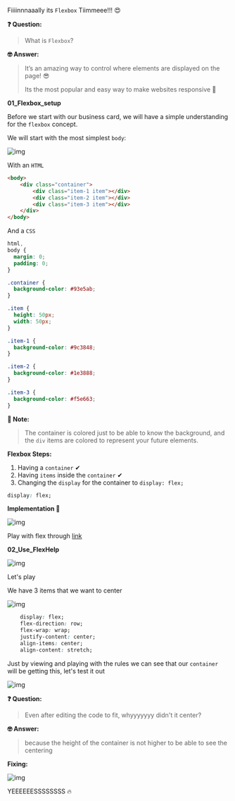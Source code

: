 Fiiiinnnaaally its `Flexbox` Tiimmeee!!! 😍

**❓ Question:** 

> What is `Flexbox`?

**🤓 Answer:** 

> It’s an amazing way to control where elements are displayed on the page! 😎
>
> Its the most popular and easy way to make websites responsive 💙

**01_Flexbox_setup**

Before we start with our business card, we will have a simple understanding for the `flexbox` concept.

We will start with the most simplest `body`:

![img](https://lh5.googleusercontent.com/4n81Gw7_k_Pyvq5bOzTBG7FIRjHJGhfdAr46hDdOn-CcK3-nQsnqV-O63Z7mbDctFuMN5FpoviZXKyq09xPx2QwdLa902iL_hQ5tbwHIvOP7Cqac4yXMhtvtggaa3vvF8TALsU24=s0)

With an `HTML`

``````html
<body>
    <div class="container">
        <div class="item-1 item"></div>
        <div class="item-2 item"></div>
        <div class="item-3 item"></div>
    </div>
</body>
``````

And a `CSS`

``````css
html,
body {
  margin: 0;
  padding: 0;
}

.container {
  background-color: #93e5ab;
}

.item {
  height: 50px;
  width: 50px;
}

.item-1 {
  background-color: #9c3848;
}

.item-2 {
  background-color: #1e3888;
}

.item-3 {
  background-color: #f5e663;
}

``````

**📝 Note:**

> The container is colored just to be able to know the background, and the `div` items are colored to represent your future elements.

**Flexbox Steps:**

1. Having a `container` ✔
2. Having `items` inside the `container` ✔
3. Changing the `display` for the container to `display: flex;` 

``````css
display: flex;
``````

**Implementation 👀** 

![img](https://lh4.googleusercontent.com/J3tvBTvdU1ezY8xShwO-GRQb0RhI1pTyDzCAc4jbnJvGbZRgEFXNcSCDwRyUV5l0M0AQyUZ8bAS-RL4kYO8_Cj0JdV47lEQIN7jpHTwjbuhaEEJ1WUUNPVMu-t1I_P_gdFjufDgm=s0)

Play with flex through [link](https://flexbox.help/)

**02_Use_FlexHelp**

![img](https://lh5.googleusercontent.com/3-5CJFr4utb-zohnwojRlAzOVZFOyDIZ_RDjj3cd4EjVien0QFoNnCPSqu7cSuGoqPFfLwwHPIj6qNIP4stf7cI3ocujP96Wvf4yO9uGqXD9LbZrul0-LHx2mGVvFBgPZdE2WpNZ=s0)

Let's play 

We have 3 items that we want to center

![img](https://lh4.googleusercontent.com/pzItD9nXVsQelv6BKTM6vC9DasiafI8L3pQ8x7MTZRGNFhsGMs6skyI6DTeGOYcD3rQB13lNKtDwTaDH-_EW6COrWJKlORUkdPxCI-2VwivS6xeO2jR1UFKoQAloSl2M7TdwE3jc=s0)

``````css
	display: flex;
	flex-direction: row;
	flex-wrap: wrap;
	justify-content: center;
	align-items: center;
	align-content: stretch;
``````

Just by viewing and playing with the rules we can see that our `container` will be getting this, let's test it out

![img](https://lh3.googleusercontent.com/_RaMBFpr1q_KZZTGxpMwu12V4tC0j_RQy__UxEoJtrmMet_yC1pwX5v3GJjtKLIwHciOJw6dJVzuqy5mZ1SMExe0a_m8gAcmcPzVy2IK_sA_Ch6yxO9girjx1R6i3smqjpkoieWA=s0)

**❓ Question:** 

> Even after editing the code to fit, whyyyyyyy didn't it center?

**🤓 Answer:** 

> because the height of the container is not higher to be able to see the centering 

**Fixing:** 

![img](https://lh4.googleusercontent.com/oaJt1LC5xxvzTTbuAI2dytEsH25SLTDVb-jEW-X9fMwhMxAIjLOVe5Oz0rEMRl28tUP_492q_Fh8R3npS-u_9xfAfcqlUqtB5HsMMjIjEjxglytm-QPxVChvbFMpXWOIASFMqKXB=s0)

YEEEEEESSSSSSSS 🔥
